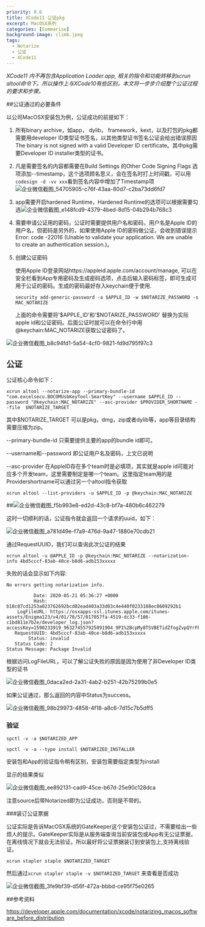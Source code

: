 ```yaml
---
priority: 0.6
title: XCode11 公证pkg
excerpt: MacOSX系列
categories: [Summarise]
background-image: climb.jpeg
tags:
  - Notarize
  - 公证
  - XCode11
---
```


*XCode11 内不再包含Application Loader.app, 相关的指令和功能转移到xcrun altool命令下。所以操作上与XCode10有些区别，本文将一步步介绍整个公证过程的要求和步骤。*

##公证通过的必要条件

以公司MacOSX安装包为例，公证成功的前提如下：

1. 所有binary archive，如app， dylib， framework，kext，以及打包的pkg都需要用developer ID类型证书签名，以其他类型证书签名公证会给出错误原因The binary is not signed with a valid Developer ID certificate。其中pkg需要Developer ID installer类型的证书。
2. 凡是需要签名的内容都需要在Build Settings 的Other Code Signing Flags 选项添加--timestamp，这个选项顾名思义，会在签名时打上时间戳，可以用```codesign -d -vv xxx```看到签名内容中增加了Timestamp项![企业微信截图_54705905-c76f-43aa-80d7-c2ba73dd6fd7](../images/topic_resource/企业微信截图_54705905-c76f-43aa-80d7-c2ba73dd6fd7.png)

3. app需要开启hardened Runtime，Hardened Runtime的选项可以根据需要勾选![企业微信截图_e148fcd9-4379-4bed-8d15-04b294b768c3](../images/topic_resource/企业微信截图_e148fcd9-4379-4bed-8d15-04b294b768c3.png)

4. 需要申请公证用的密码，公证时需要提供用户名和密码，用户名是Apple ID的用户名，但密码是另外的，如果使用Apple ID的密码做公证，会收到错误提示Error: code -22016 (Unable to validate your application. We are unable to create an authentication session.)。

5. 创建公证密码

   使用Apple ID登录网站https://appleid.apple.com/account/manage, 可以在安全栏看到App专用密码及生成密码选项，点击后输入密码标签，即可生成可用于公证的密码。生成的密码最好存入keychain便于使用.

   ```security add-generic-password -a $APPLE_ID -w $NOTARIZE_PASSWORD -s MAC_NOTARIZE```

   上面的命令需要将'$APPLE_ID'和'\$NOTARIZE_PASSWORD' 替换为实际apple id和公证密码。后面公证时就可以在命令行中用@keychain:MAC_NOTARIZE获取公证密码了。

![企业微信截图_b8c94fd1-5a54-4cf0-9821-fd9d795f97c3](../assets/img/topic/企业微信截图_b8c94fd1-5a54-4cf0-9821-fd9d795f97c3.png)

## 公证

公证核心命令如下：

```xcrun altool --notarize-app --primary-bundle-id "com.excelsecu.BOCOMUsbKeyTool-SmartKey" --username $APPLE_ID --password "@keychain:MAC_NOTARIZE" --asc-provider $PROVIDER_SHORTNAME --file  $NOTARIZE_TARGET```

其中$NOTARIZE_TARGET 可以是pkg，dmg，zip或者dylib等，app等目录结构需要压缩为zip。

--primary-bundle-id 只需要提供主要的app的bundle id即可。

--username和--password 即公证用户名及密码，上文已说明

--asc-provider 在AppleID存在多个team时是必填项，其实就是apple id可能对应多个开发team，这里需要制定是哪一个team。这里指定team用的是Providershortname可以通过另一个altool指令获取

```xcrun altool --list-providers -u $APPLE_ID -p @keychain:MAC_NOTARIZE```

##![企业微信截图_f5b993e8-ed2d-43c8-bf7a-480b6c462279](../assets/img/topic/企业微信截图_f5b993e8-ed2d-43c8-bf7a-480b6c462279.png)

这时一切顺利的话，公证指令就会返回一个请求的uuid，如下：

![企业微信截图_a781d49e-f7a9-476d-9a47-1880e70cdb21](../assets/img/topic/企业微信截图_a781d49e-f7a9-476d-9a47-1880e70cdb21.png)

通过RequestUUID，我们可以查询此次公证的结果

```
xcrun altool -u @APPLE_ID -p @keychain:MAC_NOTARIZE --notarization-info 4bd5cccf-83ab-40ce-b8d6-adb153xxxxx
```

失败的话会显示如下内容:

```
No errors getting notarization info.

          Date: 2020-05-21 05:36:27 +0000
          Hash: b18c87cd1253a023762692bcd02ead403a33d03c4e440f0233108ec0609292b1
    LogFileURL: https://osxapps-ssl.itunes.apple.com/itunes-assets/Enigma123/v4/01/70/57/017057fa-4519-dc33-f106-c1bd811e7b2e/developer_log.json?accessKey=1590233919_963274557925091904_9P1%2BcpMy8TSVBETidZfogZvpQYrFEdD9AnIRqXdu3ITBFlpAlc3Mw1%2F8OItwGh8HXnrkXizARlFCiJbCMYe3ZhQit%2FKEXCxrVtKa9zPEvYBAAt5xsSlBoilRNcK%2BsnzUNwYCs9iP7qxSpzJce%2BcwskknuH7nBXXXXXXXXXXXXXX
   RequestUUID: 4bd5cccf-83ab-40ce-b8d6-adb153xxxxx
        Status: invalid
   Status Code: 2
Status Message: Package Invalid
```

根据访问LogFileURL，可以了解公证失败的原因是因为使用了非Developer ID类型的证书

![企业微信截图_0daca2ed-2a31-4ab2-b251-42b75299b0e5](../assets/img/topic/企业微信截图_0daca2ed-2a31-4ab2-b251-42b75299b0e5.png)

如果公证通过，那么返回的内容中Status为success。

![企业微信截图_98b29973-4858-4f18-a8c6-7d15c7b5dff5](../assets/img/topic/企业微信截图_98b29973-4858-4f18-a8c6-7d15c7b5dff5.png)

### 验证

```spctl -v -a $NOTARIZED_APP```

```spctl -v -a --type install $NOTARIZED_INSTALLER```

安装包和App的验证指令稍有区别，安装包需要指定类型为install

显示的结果类似

![企业微信截图_ee892131-cad9-45ce-b67d-25e90c128dca](../assets/img/topic/企业微信截图_ee892131-cad9-45ce-b67d-25e90c128dca.png)

注意source后带Notarized即为公证成功，否则是不带的。



###装订公证票据

公证实际是告诉MacOSX系统的GateKeeper这个安装包公证过，不需要给出一些烦人的提示。GateKeeper实际是从服务端查询当前安装包或App有无公证票据，在离线情况下就会无法验证。所以最好将公证票据装订到安装包上,支持离线验证。

```xcrun stapler staple $NOTARIZED_TARGET```

然后通过```xcrun stapler staple -v $NOTARIZED_TARGET``` 来查看是否成功

![企业微信截图_3fe9bf39-d56f-472a-bbbd-ce95f75e0265](../assets/img/topic/企业微信截图_3fe9bf39-d56f-472a-bbbd-ce95f75e0265.png)



##参考资料

https://developer.apple.com/documentation/xcode/notarizing_macos_software_before_distribution